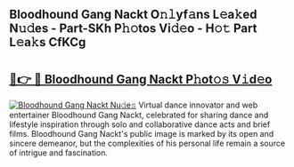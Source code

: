 ## Bloodhound Gang Nackt O𝚗𝚕yf𝚊ns L𝚎a𝚔ed N𝚞𝚍es - Part-SKh P𝚑𝚘tos Vi𝚍𝚎o - H𝚘𝚝 Part L𝚎a𝚔s CfKCg

# <h2><a href="http://kf1jeq.oniu.top/?m=Bloodhound+Gang+Nackt">🔗👉 🔴 Bloodhound Gang Nackt P𝚑ot𝚘𝚜 V𝚒d𝚎o</a></h2>

[![Bloodhound Gang Nackt Nu𝚍e𝚜](https://i.imgur.com/0qMVB7G.gif)](http://kf1jeq.oniu.top/?m=Bloodhound+Gang+Nackt)
Virtual dance innovator and web entertainer Bloodhound Gang Nackt, celebrated for sharing dance and lifestyle inspiration through solo and collaborative dance acts and brief films. Bloodhound Gang Nackt's public image is marked by its open and sincere demeanor, but the complexities of his personal life remain a source of intrigue and fascination.  
